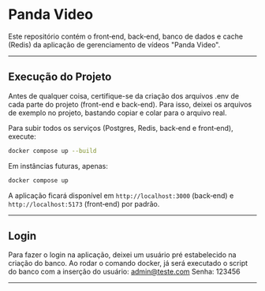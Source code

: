 # Panda Video

Este repositório contém o front‑end, back‑end, banco de dados e cache (Redis) da aplicação de gerenciamento de vídeos "Panda Video".

---

## Execução do Projeto

Antes de qualquer coisa, certifique-se da criação dos arquivos .env de cada parte do projeto (front-end e back-end). Para isso, deixei os arquivos de exemplo no projeto, bastando copiar e colar para o arquivo real.

Para subir todos os serviços (Postgres, Redis, back‑end e front‑end), execute:

```bash
docker compose up --build
```

Em instâncias futuras, apenas:

```bash
docker compose up
```

A aplicação ficará disponível em `http://localhost:3000` (back‑end) e `http://localhost:5173` (front‑end) por padrão.

---

## Login

Para fazer o login na aplicação, deixei um usuário pré estabelecido na criação do banco. Ao rodar o comando docker, já será executado o script do banco com a inserção do usuário:
admin@teste.com
Senha: 123456

---


